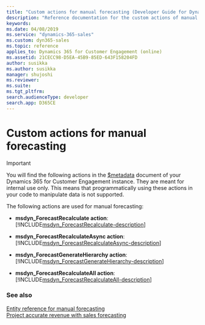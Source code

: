 ```yaml
---
title: "Custom actions for manual forecasting (Developer Guide for Dynamics 365 Sales)| MicrosoftDocs"
description: "Reference documentation for the custom actions of manual forecasting"
keywords: 
ms.date: 04/08/2019
ms.service: "dynamics-365-sales"
ms.custom: dyn365-sales
ms.topic: reference
applies_to: Dynamics 365 for Customer Engagement (online)
ms.assetid: 21CECC98-D5EA-45B9-85ED-643F158204FD
author: susikka
ms.author: susikka
manager: shujoshi
ms.reviewer: 
ms.suite: 
ms.tgt_pltfrm: 
search.audienceType: developer
search.app: D365CE
---
```

# Custom actions for manual forecasting

> [!IMPORTANT]
> You will find the following actions in the [$metadata](/powerapps/developer/common-data-service/webapi/web-api-types-operations#csdl-metadata-document) document of your Dynamics 365 for Customer Engagement instance. They are meant for internal use only. This means that programmatically using these actions in your code to manipulate data is not supported.

The following actions are used for manual forecasting:

- **msdyn_ForecastRecalculate action**: [!INCLUDE[msdyn_ForecastRecalculate-description](includes/msdyn_ForecastRecalculate-description.md)]<br />

- **msdyn_ForecastRecalculateAsync action**: [!INCLUDE[msdyn_ForecastRecalculateAsync-description](includes/msdyn_ForecastRecalculateAsync-description.md)]<br />

- **msdyn_ForecastGenerateHierarchy action**: [!INCLUDE[msdyn_ForecastGenerateHierarchy-description](includes/msdyn_ForecastGenerateHierarchy-description.md)]<br />

- **msdyn_ForecastRecalculateAll action**: [!INCLUDE[msdyn_ForecastRecalculateAll-description](includes/msdyn_ForecastRecalculateAll-description.md)]

### See also

[Entity reference for manual forecasting](manual-forecasting-entity-reference.md)<br />
[Project accurate revenue with sales forecasting](../../project-accurate-revenue-sales-forecasting.md)
